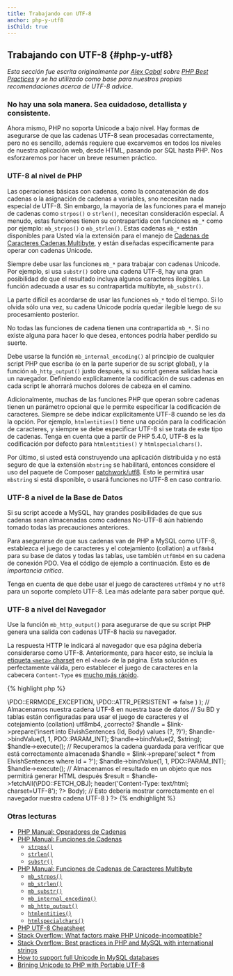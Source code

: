 ```yaml
---
title: Trabajando con UTF-8
anchor: php-y-utf8
isChild: true
---
```


## Trabajando con UTF-8 {#php-y-utf8}

_Esta sección fue escrita originalmente por [Alex Cabal](https://alexcabal.com/) sobre [PHP Best Practices](https://phpbestpractices.org/#utf-8) y se ha utilizado como base para nuestros propias recomendaciones acerca de UTF-8 advice_.

### No hay una sola manera. Sea cuidadoso, detallista y consistente.

Ahora mismo, PHP no soporta Unicode a bajo nivel. Hay formas de asegurarse de que las cadenas UTF-8 sean procesadas correctamente, pero no es sencillo, además requiere que excarvemos en todos los niveles de nuestra aplicación web, desde HTML, pasando por SQL hasta PHP. Nos esforzaremos por hacer un breve resumen práctico.

### UTF-8 al nivel de PHP

Las operaciones básicas con cadenas, como la concatenación de dos cadenas o la asignación de cadenas a variables, sno necesitan nada especial de UTF-8. Sin embargo, la mayoría de las funciones para el manejo de cadenas como `strpos()` o `strlen()`, necesitan consideración especial. A menudo, estas funciones tienen su contrapartida con funciones `mb_*` como por ejemplo: `mb_strpos()` o `mb_strlen()`. Estas cadenas `mb_*` están disponibles para Usted vía la extensión para el manejo de [Cadenas de Caracteres Cadenas Multibyte](http://php.net/manual/es/book.mbstring.php), y están diseñadas específicamente para operar con cadenas Unicode.

Siempre debe usar las funciones `mb_*` para trabajar con cadenas Unicode. Por ejemplo, si usa `substr()` sobre una cadena UTF-8, hay una gran posibilidad de que el resultado incluya algunos caracteres ilegibles. La función adecuada a usar es su contrapartida multibyte, `mb_substr()`.

La parte difícil es acordarse de usar las funciones `mb_*` todo el tiempo. Si lo olvida sólo una vez, su cadena Unicode podría quedar ilegible luego de su procesamiento posterior.

No todas las funciones de cadena tienen una contrapartida `mb_*`. Si no existe alguna para hacer lo que desea, entonces podría haber perdido su suerte.

Debe usarse la función `mb_internal_encoding()` al principio de cualquier script PHP que escriba (o en la parte superior de su script global), y la función `mb_http_output()` justo después, si su script genera salidas hacia un navegador. Definiendo explícitamente la codificación de sus cadenas en cada script le ahorrará muchos dolores de cabeza en el camino.

Adicionalmente, muchas de las funciones PHP que operan sobre cadenas tienen un parámetro opcional que le permite especificar la codificación de caracteres. Siempre se debe indicar explícitamente UTF-8 cuando se les da la opción. Por ejemplo, `htmlentities()` tiene una opción para la codificación de caracteres, y siempre se debe especificar UTF-8 si se trata de este tipo de cadenas. Tenga en cuenta que a partir de PHP 5.4.0, UTF-8 es la codificación por defecto para `htmlentities()` y `htmlspecialchars()`.

Por último, si usted está construyendo una aplicación distribuida y no está seguro de que la extensión `mbstring` se habilitará, entonces considere el uso del paquete de Composer [patchwork/utf8](https://packagist.org/packages/patchwork/utf8). Esto le permitirá usar `mbstring` si está disponible, o usará funciones no UTF-8 en caso contrario.

### UTF-8 a nivel de la Base de Datos

Si su script accede a MySQL, hay grandes posibilidades de que sus cadenas sean almacenadas como cadenas No-UTF-8 aún habiendo tomado todas las precauciones anteriores.

Para asegurarse de que sus cadenas van de PHP a MySQL como UTF-8, establezca el juego de caracteres y el cotejamiento (collation) a `utf8mb4` para su base de datos y todas las tablas, use también `utf8mb4` en su cadena de conexión PDO. Vea el código de ejemplo a continuación. Esto es de _importancia crítica_.

Tenga en cuenta de que debe usar el juego de caracteres `utf8mb4` y no `utf8` para un soporte completo UTF-8. Lea más adelante para saber porque qué.

### UTF-8 a nivel del Navegador

Use la función `mb_http_output()` para asegurarse de que su script PHP genera una salida con cadenas UTF-8 hacia su navegador.

La respuesta HTTP le indicará al navegador que esa página debería considerarse como UTF-8. Anteriormente, para hacer esto, se incluía la [etiqueta `<meta>` charset](http://htmlpurifier.org/docs/enduser-utf8.html) en el `<head>` de la página. Esta solución es perfectamente válida, pero establecer el juego de caracteres en la cabecera `Content-Type` es [mucho más rápido](https://developers.google.com/speed/docs/best-practices/rendering#SpecifyCharsetEarly).

{% highlight php %}
<?php
// Le decimos a PHP que usaremos cadenas UTF-8 hasta el final del script
mb_internal_encoding('UTF-8');

// Le indicamos a PHP que necesitamos una salida UTF-8 hacia el navegador
mb_http_output('UTF-8');

// Nuestra cadena UTF-8 de prueba
$string = 'Êl síla erin lû e-govaned vîn.';

// Transformamos la cadena usando una función multibyte
// Observe que cortamos la cadena en un caracter NO-ASCII con propósitos de demostración
$string = mb_substr($string, 0, 15);

// Conectarse a la base de datos para almacenar la cadena transformada
// Observe el ejemplo PDO en este documento para más información
// ¡Observe el comando `set names utf8mb4`!
$link = new \PDO(
    'mysql:host=your-hostname;dbname=your-db;charset=utf8mb4',
    'your-username',
    'your-password',
    array(
        \PDO::ATTR_ERRMODE => \PDO::ERRMODE_EXCEPTION,
        \PDO::ATTR_PERSISTENT => false
    )
);

// Almacenamos nuestra cadena UTF-8 en nuestra base de datos
// Su BD y tablas están configuradas para usar el juego de caracteres y el cotejamiento (collation) utf8mb4, ¿correcto?
$handle = $link->prepare('insert into ElvishSentences (Id, Body) values (?, ?)');
$handle->bindValue(1, 1, PDO::PARAM_INT);
$handle->bindValue(2, $string);
$handle->execute();

// Recuperamos la cadena guardada para verificar que está correctamente almacenada
$handle = $link->prepare('select * from ElvishSentences where Id = ?');
$handle->bindValue(1, 1, PDO::PARAM_INT);
$handle->execute();

// Almacenamos el resultado en un objeto que nos permitirá generar HTML después
$result = $handle->fetchAll(\PDO::FETCH_OBJ);

header('Content-Type: text/html; charset=UTF-8');
?><!doctype html>
<html>
    <head>
        <meta charset="UTF-8">
        <title>Página de prueba UTF-8</title>
    </head>
    <body>
        <?php
        foreach($result as $row){
            print($row->Body);  // Esto debería mostrar correctamente en el navegador nuestra cadena UTF-8
        }
        ?>
    </body>
</html>
{% endhighlight %}

### Otras lecturas

* [PHP Manual: Operadores de Cadenas](http://php.net/manual/es/language.operators.string.php)
* [PHP Manual: Funciones de Cadenas](http://php.net/manual/es/ref.strings.php)
    * [`strpos()`](http://php.net/manual/es/function.strpos.php)
    * [`strlen()`](http://php.net/manual/es/function.strlen.php)
    * [`substr()`](http://php.net/manual/es/function.substr.php)
* [PHP Manual: Funciones de Cadenas de Caracteres Multibyte](http://php.net/manual/es/ref.mbstring.php)
    * [`mb_strpos()`](http://php.net/manual/es/function.mb-strpos.php)
    * [`mb_strlen()`](http://php.net/manual/es/function.mb-strlen.php)
    * [`mb_substr()`](http://php.net/manual/es/function.mb-substr.php)
    * [`mb_internal_encoding()`](http://php.net/manual/es/function.mb-internal-encoding.php)
    * [`mb_http_output()`](http://php.net/manual/es/function.mb-http-output.php)
    * [`htmlentities()`](http://php.net/manual/es/function.htmlentities.php)
    * [`htmlspecialchars()`](http://www.php.net/manual/es/function.htmlspecialchars.php)
* [PHP UTF-8 Cheatsheet](http://blog.loftdigital.com/blog/php-utf-8-cheatsheet)
* [Stack Overflow: What factors make PHP Unicode-incompatible?](http://stackoverflow.com/questions/571694/what-factors-make-php-unicode-incompatible)
* [Stack Overflow: Best practices in PHP and MySQL with international strings](http://stackoverflow.com/questions/140728/best-practices-in-php-and-mysql-with-international-strings)
* [How to support full Unicode in MySQL databases](http://mathiasbynens.be/notes/mysql-utf8mb4)
* [Brining Unicode to PHP with Portable UTF-8](http://www.sitepoint.com/bringing-unicode-to-php-with-portable-utf8/)